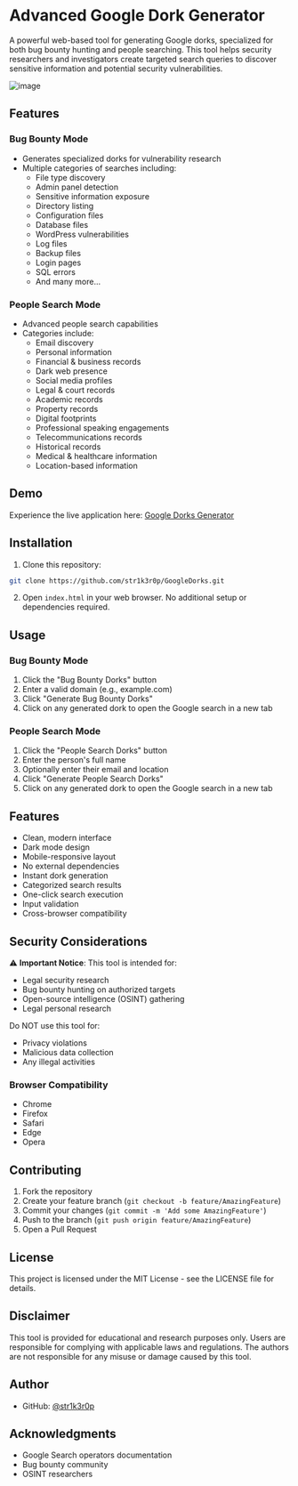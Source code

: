 # Advanced Google Dork Generator

A powerful web-based tool for generating Google dorks, specialized for both bug bounty hunting and people searching. This tool helps security researchers and investigators create targeted search queries to discover sensitive information and potential security vulnerabilities.

![image](https://github.com/user-attachments/assets/b97fd2f5-fd0e-4840-b82b-84291d24735a)

## Features

### Bug Bounty Mode
- Generates specialized dorks for vulnerability research
- Multiple categories of searches including:
  - File type discovery
  - Admin panel detection
  - Sensitive information exposure
  - Directory listing
  - Configuration files
  - Database files
  - WordPress vulnerabilities
  - Log files
  - Backup files
  - Login pages
  - SQL errors
  - And many more...

### People Search Mode
- Advanced people search capabilities
- Categories include:
  - Email discovery
  - Personal information
  - Financial & business records
  - Dark web presence
  - Social media profiles
  - Legal & court records
  - Academic records
  - Property records
  - Digital footprints
  - Professional speaking engagements
  - Telecommunications records
  - Historical records
  - Medical & healthcare information
  - Location-based information

## Demo

Experience the live application here: [Google Dorks Generator](https://str1k3r0p.github.io/GoogleDorks/)

## Installation

1. Clone this repository:
```bash
git clone https://github.com/str1k3r0p/GoogleDorks.git
```

2. Open `index.html` in your web browser. No additional setup or dependencies required.

## Usage

### Bug Bounty Mode
1. Click the "Bug Bounty Dorks" button
2. Enter a valid domain (e.g., example.com)
3. Click "Generate Bug Bounty Dorks"
4. Click on any generated dork to open the Google search in a new tab

### People Search Mode
1. Click the "People Search Dorks" button
2. Enter the person's full name
3. Optionally enter their email and location
4. Click "Generate People Search Dorks"
5. Click on any generated dork to open the Google search in a new tab

## Features
- Clean, modern interface
- Dark mode design
- Mobile-responsive layout
- No external dependencies
- Instant dork generation
- Categorized search results
- One-click search execution
- Input validation
- Cross-browser compatibility

## Security Considerations

⚠️ **Important Notice**: This tool is intended for:
- Legal security research
- Bug bounty hunting on authorized targets
- Open-source intelligence (OSINT) gathering
- Legal personal research

Do NOT use this tool for:
- Privacy violations
- Malicious data collection
- Any illegal activities


### Browser Compatibility
- Chrome
- Firefox
- Safari
- Edge
- Opera

## Contributing

1. Fork the repository
2. Create your feature branch (`git checkout -b feature/AmazingFeature`)
3. Commit your changes (`git commit -m 'Add some AmazingFeature'`)
4. Push to the branch (`git push origin feature/AmazingFeature`)
5. Open a Pull Request

## License

This project is licensed under the MIT License - see the LICENSE file for details.

## Disclaimer

This tool is provided for educational and research purposes only. Users are responsible for complying with applicable laws and regulations. The authors are not responsible for any misuse or damage caused by this tool.

## Author

- GitHub: [@str1k3r0p](https://github.com/str1k3e0p)
## Acknowledgments

- Google Search operators documentation
- Bug bounty community
- OSINT researchers
